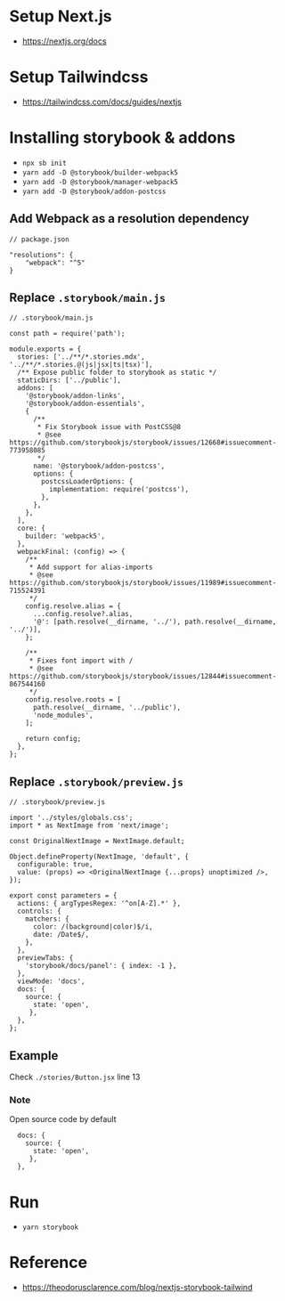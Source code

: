 # Setup Next.js

- https://nextjs.org/docs

# Setup Tailwindcss

- https://tailwindcss.com/docs/guides/nextjs

# Installing storybook & addons

- `npx sb init`
- `yarn add -D @storybook/builder-webpack5`
- `yarn add -D @storybook/manager-webpack5`
- `yarn add -D @storybook/addon-postcss`

## Add Webpack as a resolution dependency

```
// package.json

"resolutions": {
    "webpack": "^5"
}
```

## Replace `.storybook/main.js`

```
// .storybook/main.js

const path = require('path');

module.exports = {
  stories: ['../**/*.stories.mdx', '../**/*.stories.@(js|jsx|ts|tsx)'],
  /** Expose public folder to storybook as static */
  staticDirs: ['../public'],
  addons: [
    '@storybook/addon-links',
    '@storybook/addon-essentials',
    {
      /**
       * Fix Storybook issue with PostCSS@8
       * @see https://github.com/storybookjs/storybook/issues/12668#issuecomment-773958085
       */
      name: '@storybook/addon-postcss',
      options: {
        postcssLoaderOptions: {
          implementation: require('postcss'),
        },
      },
    },
  ],
  core: {
    builder: 'webpack5',
  },
  webpackFinal: (config) => {
    /**
     * Add support for alias-imports
     * @see https://github.com/storybookjs/storybook/issues/11989#issuecomment-715524391
     */
    config.resolve.alias = {
      ...config.resolve?.alias,
      '@': [path.resolve(__dirname, '../'), path.resolve(__dirname, '../')],
    };

    /**
     * Fixes font import with /
     * @see https://github.com/storybookjs/storybook/issues/12844#issuecomment-867544160
     */
    config.resolve.roots = [
      path.resolve(__dirname, '../public'),
      'node_modules',
    ];

    return config;
  },
};
```

## Replace `.storybook/preview.js`

```
// .storybook/preview.js

import '../styles/globals.css';
import * as NextImage from 'next/image';

const OriginalNextImage = NextImage.default;

Object.defineProperty(NextImage, 'default', {
  configurable: true,
  value: (props) => <OriginalNextImage {...props} unoptimized />,
});

export const parameters = {
  actions: { argTypesRegex: '^on[A-Z].*' },
  controls: {
    matchers: {
      color: /(background|color)$/i,
      date: /Date$/,
    },
  },
  previewTabs: {
    'storybook/docs/panel': { index: -1 },
  },
  viewMode: 'docs',
  docs: {
    source: {
      state: 'open',
     },
  },
};
```

## Example

Check `./stories/Button.jsx` line 13

### Note

Open source code by default

```
  docs: {
    source: {
      state: 'open',
     },
  },
```

# Run

- `yarn storybook`

# Reference

- https://theodorusclarence.com/blog/nextjs-storybook-tailwind
